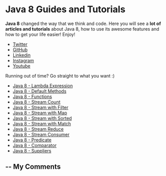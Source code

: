 # Java 8 Guides and Tutorials

**Java 8**  changed the way that we think and code. Here you will see a **lot of articles and tutorials**
about Java 8, how to use its awesome features and how to get your life easier! Enjoy!

- [Twitter](https://twitter.com/_alex_gama)
- [GitHub](https://github.com/alexandregama)
- [Linkedin](https://www.linkedin.com/in/alexandregama/)
- [Instagram](https://www.instagram.com/_alex_gama)
- [Youtube](https://www.youtube.com/channel/UCn09BXJXOCPLARsqNvxEFuw)

Running out of time?
Go straight to what you want :)

- [Java 8 - Lambda Expression](https://github.com/alexandregama/java8-guides-tutorials/blob/master/src/test/java/lambda/LambdaExpressionTest.java)
- [Java 8 - Default Methods](https://github.com/alexandregama/java8-guides-tutorials/blob/master/src/test/java/defaultmethod/DefaultMethodTest.java)
- [Java 8 - Functions](https://github.com/alexandregama/java8-guides-tutorials/tree/master/src/test/java/functions)
- [Java 8 - Stream Count](https://github.com/alexandregama/java8-guides-tutorials/blob/master/src/test/java/streams/StreamWithCountTest.java)
- [Java 8 - Stream with Filter](https://github.com/alexandregama/java8-guides-tutorials/blob/master/src/test/java/streams/StreamWithFilterTest.java)
- [Java 8 - Stream with Map](https://github.com/alexandregama/java8-guides-tutorials/blob/master/src/test/java/streams/StreamWithMapTest.java)
- [Java 8 - Stream with Sorted](https://github.com/alexandregama/java8-guides-tutorials/blob/master/src/test/java/streams/StreamWithSortedTest.java)
- [Java 8 - Stream with Match](https://github.com/alexandregama/java8-guides-tutorials/blob/master/src/test/java/streams/StreamWithMatchTest.java)
- [Java 8 - Stream Reduce](https://github.com/alexandregama/java8-guides-tutorials/blob/master/src/test/java/streams/StreamReduceTest.java)
- [Java 8 - Stream Consumer](https://github.com/alexandregama/java8-guides-tutorials/blob/master/src/test/java/consumer/ConsumerFunctionalInterfaceTest.java)
- [Java 8 - Predicate](https://github.com/alexandregama/java8-guides-tutorials/blob/master/src/test/java/predicate/PredicateFunctionalInterfaceTest.java)
- [Java 8 - Comparator](https://github.com/alexandregama/java8-guides-tutorials/blob/master/src/test/java/comparator/ComparatorFunctionalInterfaceTest.java)
- [Java 8 - Suppliers](https://github.com/alexandregama/java8-guides-tutorials/blob/master/src/test/java/suppliers/SupplierFunctionalInterfaceTest.java)


--
My Comments 
------------------

